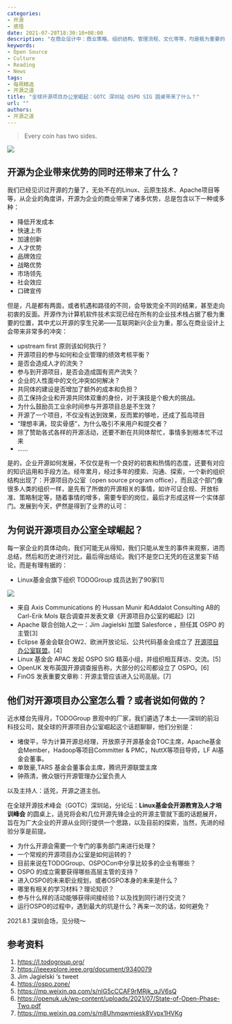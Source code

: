 ```yaml
---
categories:
- 开源
- 感悟
date: 2021-07-20T18:30:10+08:00
description: "在商业设计中：商业策略、组织结构、管理流程、文化等等，均是极为重要的因素，在软件吞噬世界的数字化转型时代，开源占据了重要的位置，那么有关开源如何科学地占据商业设计中的一席之地，OSPO 起着至关重要的作用。"
keywords:
- Open Source
- Culture
- Reading
- News
tags:
- 每周精选
- 开源之道
title: "全球开源项目办公室崛起：GOTC 深圳站 OSPO SIG 圆桌带来了什么？"
url: ""
authors:
- 开源之道
---
```


> Every coin has two sides.

![](https://inews.gtimg.com/newsapp_bt/0/8890270256/1000)

## 开源为企业带来优势的同时还带来了什么？

我们已经见识过开源的力量了，无处不在的Linux、云原生技术、Apache项目等等，从企业的角度讲，开源为企业的商业带来了诸多优势，总是包含以下一种或多种：

* 降低开发成本
* 快速上市
* 加速创新
* 人才优势
* 品牌效应
* 战略优势
* 市场领先
* 社会效应
* 口碑宣传

但是，凡是都有两面，或者机遇和路径的不同，会导致完全不同的结果，甚至走向初衷的反面。开源作为计算机软件技术实现已经在所有的企业技术栈占据了极为重要的位置，其中尤以开源的孪生兄弟——互联网新兴企业为重，那么在商业设计上会带来非常多的冲突：

* upstream first 原则该如何执行？
* 开源项目的参与如何和企业管理的绩效考核平衡？
* 是否会造成人才的流失？
* 参与到开源项目，是否会造成国有资产流失？
* 企业的人性面中的文化冲突如何解决？
* 共同体的建设是否增加了额外的成本和负担？
* 员工保持企业和开源共同体双重的身份，对于演技是个极大的挑战。
* 为什么鼓励员工业余时间参与开源项目总是不生效？
* 开源了一个项目，不仅没有达到效果，反而累的够呛，还成了孤岛项目
* “理想丰满，现实骨感”，为什么吸引不来用户和提交者？
* 除了赞助各式各样的开源活动，还要不断在共同体帮忙，事情多到根本忙不过来
* ......

是的，企业开源如何发展，不仅仅是有一个良好的初衷和热情的态度，还要有对应的知识运用和手段方法。经年累月，经过多年的摸索、沟通、探索，一个新的组织结构出现了：开源项目办公室（open source program office），而且这个部门像很多人类的组织一样，是先有了所做的开源相关的事情，如许可证合规、开放标准、策略制定等，随着事情的增多，需要专职的岗位，最后才形成这样一个实体部门。发展到今天，俨然是得到了业界的认可：

## 为何说开源项目办公室全球崛起？

每一家企业的具体动向，我们可能无从得知，我们只能从发生的事件来观察，进而总结，然后和历史进行对比，最后得出结论。我们不是空口无凭的在这里妄下结论，而是有理有据的：

* Linux基金会旗下组织 TODOGroup 成员达到了90家[1]

![](https://l.todogroup.org/images/landscape.png)

* 来自 Axis Communications 的 Hussan Munir 和Addalot Consulting AB的Carl-Erik Mols 联合调查并发表文章《开源项目办公室的崛起》[2]
* Apache 联合创始人之一：Jim Jagielski 加盟 Salesforce ，担任其 OSPO 的主管[3]
* Eclipse 基金会联合OW2、欧洲开放论坛、公共代码基金会成立了 [开源项目办公室联盟](https://ospo.zone/)。[4]
* Linux 基金会 APAC 发起 OSPO SIG 精英小组，并组织相互拜访、交流。[5]
* OpenUK 发布英国开源调查报告称，大部分的公司都设立了 OSPO。[6]
* FinOS 发表重要文章称：开源主管应该进入公司高层。[7]

## 他们对开源项目办公室怎么看？或者说如何做的？

近水楼台先得月，TODOGroup 景观中的厂家，我们遴选了本土——深圳的前沿科技公司，就全球的开源项目办公室崛起这个话题聊聊，他们分别是：

* 堵俊平，华为计算开源总经理，开放原子开源基金会TOC主席，Apache基金会Member，Hadoop等项目Committer & PMC，NuttX等项目导师，LF AI基金会董事。
* 单致豪,TARS 基金会董事会主席，腾讯开源联盟主席
* 钟燕清，微众银行开源管理办公室负责人

以及主持人：适兕，开源之道主创。 

在全球开源技术峰会（GOTC）深圳站，分论坛：**Linux基金会开源教育及人才培训峰会** 的圆桌上，适兕将会和几位开源先锋企业的开源主管就下面的话题展开，旨在为广大企业的开源从业同行提供一个思路，以及目前的探索，当然，先进的经验分享是前提。

* 为什么开源会需要一个专门的事务部门来进行处理？
* 一个常规的开源项目办公室是如何运转的？
* 目前来说在TODOGroup、OSPOCon中分享比较多的企业有哪些？
* OSPO 的成立需要获得哪些高层主管的支持？
* 进入OSPO的未来职业规划，或者OSPO本身的未来是什么？
* 哪里有相关的学习材料？理论知识？
* 参与什么样的活动能够获得间接经验？以及找到同行进行交流？
* 运行OSPO的过程中，遇到最大的坑是什么？再来一次的话，如何避免？

2021.8.1 深圳会场，见分晓～ 

## 参考资料

1. https://l.todogroup.org/
2.  https://ieeexplore.ieee.org/document/9340079 
3. Jim Jagielski ‘s tweet
4. https://ospo.zone/
5. https://mp.weixin.qq.com/s/nlG5cCCAF9rMRjk_qJV6sQ
6. https://openuk.uk/wp-content/uploads/2021/07/State-of-Open-Phase-Two.pdf
7. https://mp.weixin.qq.com/s/m8Uhmqwmjesk8Vvpx1HVKg 

